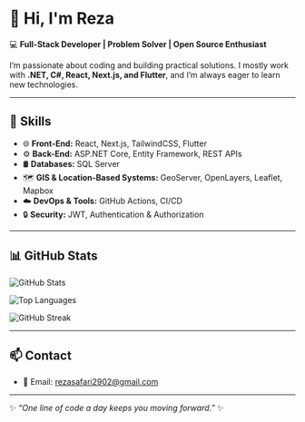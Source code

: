 # 👋 Hi, I'm Reza

💻 **Full-Stack Developer | Problem Solver | Open Source Enthusiast**

I’m passionate about coding and building practical solutions. I mostly work with **.NET, C#, React, Next.js, and Flutter**, and I’m always eager to learn new technologies.  

---

## 🚀 Skills

- 🌐 **Front-End:** React, Next.js, TailwindCSS, Flutter  
- ⚙️ **Back-End:** ASP.NET Core, Entity Framework, REST APIs  
- 🛢️ **Databases:** SQL Server  
- 🗺️ **GIS & Location-Based Systems:** GeoServer, OpenLayers, Leaflet, Mapbox  
- ☁️ **DevOps & Tools:** GitHub Actions, CI/CD  
- 🔒 **Security:** JWT, Authentication & Authorization  

---

## 📊 GitHub Stats

![GitHub Stats](https://github-readme-stats.vercel.app/api?username=rezasafari1374&show_icons=true&theme=radical&count_private=true)

![Top Languages](https://github-readme-stats.vercel.app/api/top-langs/?username=rezasafari1374&layout=compact&theme=radical&count_private=true)

![GitHub Streak](https://github-readme-streak-stats.herokuapp.com?user=rezasafari1374&theme=radical&hide_border=false)

---

## 📫 Contact
- 📧 Email: rezasafari2902@gmail.com  

---

✨ *“One line of code a day keeps you moving forward.”* ✨
